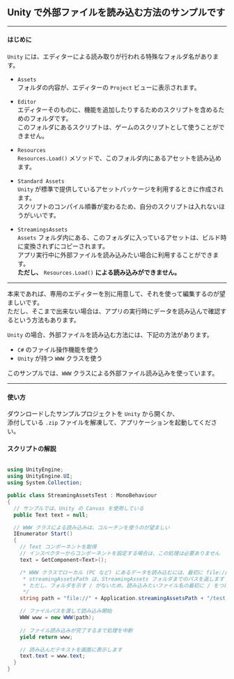 
## Unity で外部ファイルを読み込む方法のサンプルです

---

#### はじめに

`Unity` には、エディターによる読み取りが行われる特殊なフォルダ名があります。

* `Assets`  
フォルダの内容が、エディターの `Project` ビューに表示されます。

* `Editor`  
エディターそのものに、機能を追加したりするためのスクリプトを含めるためのフォルダです。  
このフォルダにあるスクリプトは、ゲームのスクリプトとして使うことができません。

* `Resources`  
`Resources.Load()` メソッドで、このフォルダ内にあるアセットを読み込めます。

* `Standard Assets`  
`Unity` が標準で提供しているアセットパッケージを利用するときに作成されます。  
スクリプトのコンパイル順番が変わるため、自分のスクリプトは入れないほうがいいです。

* `StreamingsAssets`  
`Assets` フォルダ内にある、このフォルダに入っているアセットは、ビルド時に変換されずにコピーされます。  
アプリ実行中に外部ファイルを読み込みたい場合に利用することができます。  
**ただし、** `Resources.Load()` **による読み込みができません。**

---

本来であれば、専用のエディターを別に用意して、それを使って編集するのが望ましいです。  
ただし、そこまで出来ない場合は、アプリの実行時にデータを読み込んで確認するという方法もあります。

`Unity` の場合、外部ファイルを読み込む方法には、下記の方法があります。

* `C#` のファイル操作機能を使う
* `Unity` が持つ `WWW` クラスを使う

このサンプルでは、`WWW` クラスによる外部ファイル読み込みを使っています。

---

#### 使い方

ダウンロードしたサンプルプロジェクトを `Unity` から開くか、  
添付している `.zip` ファイルを解凍して、アプリケーションを起動してください。

#### スクリプトの解説

~~~C#

using UnityEngine;
using UnityEngine.UI;
using System.Collection;

public class StreamingAssetsTest : MonoBehaviour
{
  // サンプルでは、Unity の Canvas を使用している
  public Text text = null;

  // WWW クラスによる読み込みは、コルーチンを使うのが望ましい
  IEnumerator Start()
  {
    // Text コンポーネントを取得
    // インスペクターからコンポーネントを設定する場合は、この処理は必要ありません
    text = GetComponent<Text>();

    /* WWW クラスでローカル (PC など) にあるデータを読み込むには、最初に file:// をつけます
     * streamingAssetsPath は、StreamingAssets フォルダまでのパスを返します
     * ただし、フォルダを示す / がないため、読み込みたいファイル名の最初に / をつけます
     */
    string path = "file://" + Application.streamingAssetsPath + "/test.txt";

    // ファイルパスを渡して読み込み開始
    WWW www = new WWW(path);
  
    // ファイル読み込みが完了するまで処理を中断
    yield return www;

    // 読み込んだテキストを画面に表示します
    text.text = www.text;
  }
}

~~~
